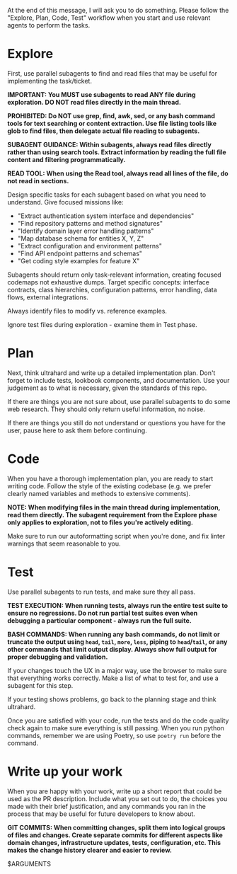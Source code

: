 At the end of this message, I will ask you to do something. Please follow the "Explore, Plan, Code, Test" workflow when you start and use relevant agents to perform the tasks.

# Explore
First, use parallel subagents to find and read files that may be useful for implementing the task/ticket. 

**IMPORTANT: You MUST use subagents to read ANY file during exploration. DO NOT read files directly in the main thread.**

**PROHIBITED: Do NOT use grep, find, awk, sed, or any bash command tools for text searching or content extraction. Use file listing tools like glob to find files, then delegate actual file reading to subagents.**

**SUBAGENT GUIDANCE: Within subagents, always read files directly rather than using search tools. Extract information by reading the full file content and filtering programmatically.**

**READ TOOL: When using the Read tool, always read all lines of the file, do not read in sections.**

Design specific tasks for each subagent based on what you need to understand. Give focused missions like:
- "Extract authentication system interface and dependencies"
- "Find repository patterns and method signatures" 
- "Identify domain layer error handling patterns"
- "Map database schema for entities X, Y, Z"
- "Extract configuration and environment patterns"
- "Find API endpoint patterns and schemas"
- "Get coding style examples for feature X"

Subagents should return only task-relevant information, creating focused codemaps not exhaustive dumps. Target specific concepts: interface contracts, class hierarchies, configuration patterns, error handling, data flows, external integrations.

Always identify files to modify vs. reference examples.

Ignore test files during exploration - examine them in Test phase.

# Plan
Next, think ultrahard and write up a detailed implementation plan. Don't forget to include tests, lookbook components, and documentation. Use your judgement as to what is necessary, given the standards of this repo.

If there are things you are not sure about, use parallel subagents to do some web research. They should only return useful information, no noise.

If there are things you still do not understand or questions you have for the user, pause here to ask them before continuing.

# Code
When you have a thorough implementation plan, you are ready to start writing code. Follow the style of the existing codebase (e.g. we prefer clearly named variables and methods to extensive comments). 

**NOTE: When modifying files in the main thread during implementation, read them directly. The subagent requirement from the Explore phase only applies to exploration, not to files you're actively editing.**

Make sure to run our autoformatting script when you're done, and fix linter warnings that seem reasonable to you.

# Test
Use parallel subagents to run tests, and make sure they all pass.

**TEST EXECUTION: When running tests, always run the entire test suite to ensure no regressions. Do not run partial test suites even when debugging a particular component - always run the full suite.**

**BASH COMMANDS: When running any bash commands, do not limit or truncate the output using `head`, `tail`, `more`, `less`, piping to `head`/`tail`, or any other commands that limit output display. Always show full output for proper debugging and validation.**

If your changes touch the UX in a major way, use the browser to make sure that everything works correctly. Make a list of what to test for, and use a subagent for this step.

If your testing shows problems, go back to the planning stage and think ultrahard.

Once you are satisfied with your code, run the tests and do the code quality check again to make sure everything is still passing. When you run python commands, remember we are using Poetry, so use `poetry run` before the command.

# Write up your work
When you are happy with your work, write up a short report that could be used as the PR description. Include what you set out to do, the choices you made with their brief justification, and any commands you ran in the process that may be useful for future developers to know about.

**GIT COMMITS: When committing changes, split them into logical groups of files and changes. Create separate commits for different aspects like domain changes, infrastructure updates, tests, configuration, etc. This makes the change history clearer and easier to review.**

$ARGUMENTS